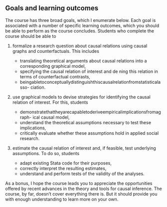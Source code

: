 
## Goals and learning outcomes

The course has three broad goals, which I enumerate below. Each goal is associated with a number of specific learning outcomes, which you should be able to perform as the course concludes. Students who complete the course should be able to

1. formalize a research question about causal relations using causal graphs and counterfactuals. This includes
   * translating theoretical arguments about causal relations into a corresponding graphical model,
   * specifying the causal relation of interest and de ning this relation in terms of counterfactual contrasts,
   * beingabletoconceptuallydistinguishthiscausalrelationfromstatisticalasso- ciation.
   
2. use graphical models to devise strategies for identifying the causal relation of interest. For this, students
   * demonstratethattheyarecapabletoderiveempiricalimplicationsfromagraph- ical causal model,
   * understand the theoretical assumptions necessary to test these implications,
   * critically evaluate whether these assumptions hold in applied social research.
   
3. estimate the causal relation of interest and, if feasible, test underlying assumptions. To do so, students
   * adapt existing Stata code for their purposes,
   * correctly interpret the resulting estimates,
   * understand and perform tests of the validity of the analyses.
   
As a bonus, I hope the course leads you to appreciate the opportunities offered by recent advances in the theory and tools for causal inference. The course, by far, doesn’t cover everything there is. But it should provide you with enough understanding to learn more on your own.
